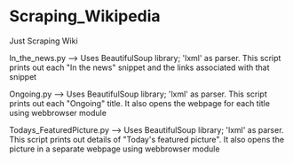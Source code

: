 # Scraping_Wikipedia
Just Scraping Wiki

In_the_news.py --> Uses BeautifulSoup library; 'lxml' as parser. This script prints out each "In the news" snippet and the links associated with that snippet  


Ongoing.py --> Uses BeautifulSoup library; 'lxml' as parser. This script prints out each "Ongoing" title. It also opens the webpage for each title using webbrowser module


Todays_FeaturedPicture.py --> Uses BeautifulSoup library; 'lxml' as parser. This script prints out details of "Today's featured picture". It also opens the picture in a separate webpage using webbrowser module
